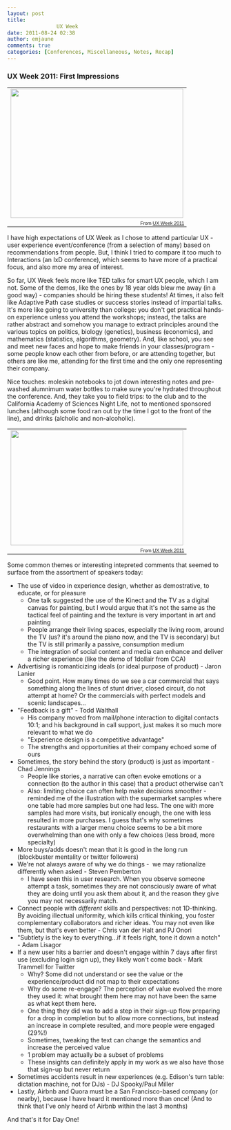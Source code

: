 ```yaml
---
layout: post
title: 
				UX Week		
date: 2011-08-24 02:38
author: emjaune
comments: true
categories: [Conferences, Miscellaneous, Notes, Recap]
---
```

<h3>UX Week 2011: First Impressions</h3>
<table style="width: auto;">
<tbody>
<tr>
<td><img src="https://lh5.googleusercontent.com/-_widuVPHtSo/TmBL8ZiDFqI/AAAAAAAAFeo/LnBc5xcWlUg/s400/IMG-20110823-00026.jpg" alt="" width="400" height="300" /></td>
</tr>
<tr>
<td style="font-family: arial,sans-serif; font-size: 11px; text-align: right;">From <a href="https://picasaweb.google.com/102749072782173716900/UXWeek2011?authuser=0&amp;feat=embedwebsite">UX Week 2011</a></td>
</tr>
</tbody>
</table>
I have high expectations of UX Week as I chose to attend particular UX - user experience event/conference (from a selection of many) based on recommendations from people. But, I think I tried to compare it too much to Interactions (an IxD conference), which seems to have more of a practical focus, and also more my area of interest.

So far, UX Week feels more like TED talks for smart UX people, which I am not. Some of the demos, like the ones by 18 year olds blew me away (in a good way) - companies should be hiring these students! At times, it also felt like Adaptive Path case studies or success stories instead of impartial talks. It's more like going to university than college: you don't get practical hands-on experience unless you attend the workshops; instead, the talks are rather abstract and somehow you manage to extract principles around the various topics on politics, biology (genetics), business (economics), and mathematics (statistics, algorithms, geometry). And, like school, you see and meet new faces and hope to make friends in your classes/program - some people know each other from before, or are attending together, but others are like me, attending for the first time and the only one representing their company.

Nice touches: moleskin notebooks to jot down interesting notes and pre-washed alumnimum water bottles to make sure you're hydrated throughout the conference. And, they take you to field trips: to the club and to the California Academy of Sciences Night Life, not to mentioned sponsored lunches (although some food ran out by the time I got to the front of the line), and drinks (alcholic and non-alcoholic).
<table style="width: auto;">
<tbody>
<tr>
<td><img src="https://lh3.googleusercontent.com/-Ve4aAkCwf3o/TmBYuSQBQ2I/AAAAAAAAFe8/HBkex5AfqXg/s400/IMG_0325.JPG" alt="" width="400" height="267" /></td>
</tr>
<tr>
<td style="font-family: arial,sans-serif; font-size: 11px; text-align: right;">From <a href="https://picasaweb.google.com/102749072782173716900/UXWeek2011?authuser=0&amp;feat=embedwebsite">UX Week 2011</a></td>
</tr>
</tbody>
</table>
Some common themes or interesting intepreted comments that seemed to surface from the assortment of speakers today:
<ul>
 	<li>The use of video in experience design, whether as demostrative, to educate, or for pleasure
<ul>
 	<li>One talk suggested the use of the Kinect and the TV as a digital canvas for painting, but I would argue that it's not the same as the tactical feel of painting and the texture is very important in art and painting</li>
 	<li>People arrange their living spaces, especially the living room, around the TV (us? it's around the piano now, and the TV is secondary) but the TV is still primarily a passive, consumption medium</li>
 	<li>The integration of social content and media can enhance and deliver a richer experience (like the demo of 1dollair from CCA)</li>
</ul>
</li>
 	<li>Advertising is romanticizing ideals (or ideal purpose of product) - Jaron Lanier
<ul>
 	<li>Good point. How many times do we see a car commercial that says something along the lines of stunt driver, closed circuit, do not attempt at home? Or the commercials with perfect models and scenic landscapes...</li>
</ul>
</li>
 	<li>"Feedback is a gift" - Todd Walthall
<ul>
 	<li>His company moved from mail/phone interaction to digital contacts 10:1; and his background in call support, just makes it so much more relevant to what we do</li>
 	<li>"Experience design is a competitive advantage"</li>
 	<li>The strengths and opportunities at their company echoed some of ours</li>
</ul>
</li>
 	<li>Sometimes, the story behind the story (product) is just as important - Chad Jennings
<ul>
 	<li>People like stories, a narrative can often evoke emotions or a connection (to the author in this case) that a product otherwise can't</li>
 	<li>Also: limiting choice can often help make decisions smoother - reminded me of the illustration with the supermarket samples where one table had more samples but one had less. The one with more samples had more visits, but ironically enough, the one with less resulted in more purchases. I guess that's why sometimes restaurants with a larger menu choice seems to be a bit more overwhelming than one with only a few choices (less broad, more specialty)</li>
</ul>
</li>
 	<li>More buys/adds doesn't mean that it is good in the long run (blockbuster mentality or twitter followers)</li>
 	<li>We're not always aware of why we do things -  we may rationalize differently when asked - Steven Pemberton
<ul>
 	<li>I have seen this in user research. When you observe someone attempt a task, sometimes they are not consciously aware of what they are doing until you ask them about it, and the reason they give you may not necessarily match.</li>
</ul>
</li>
 	<li>Connect people with <em>different</em> skills and perspectives: not 1D-thinking. By avoiding illectual uniformity, which kills critical thinking, you foster complementary collaborators and richer ideas. You may not even like them, but that's even better - Chris van der Halt and PJ Onori</li>
 	<li>"Subtlety is the key to everything...if it feels right, tone it down a notch" - Adam Lisagor</li>
 	<li>If a new user hits a barrier and doesn't engage within 7 days after first use (excluding login sign up), they likely won't come back - Mark Trammell for Twitter
<ul>
 	<li>Why? Some did not understand or see the value or the experience/product did not map to their expectations</li>
 	<li>Why do some re-engage? The perception of value evolved the more they used it: what brought them here may not have been the same as what kept them here.</li>
 	<li>One thing they did was to add a step in their sign-up flow preparing for a drop in completion but to allow more connections, but instead an increase in complete resulted, and more people were engaged (29%!)</li>
 	<li>Sometimes, tweaking the text can change the semantics and increase the perceived value</li>
 	<li>1 problem may actually be a subset of problems</li>
 	<li>These insights can definitely apply in my work as we also have those that sign-up but never return</li>
</ul>
</li>
 	<li>Sometimes accidents result in new experiences (e.g. Edison's turn table: dictation machine, not for DJs) - DJ Spooky/Paul Miller</li>
 	<li>Lastly, Airbnb and Quora must be a San Francisco-based company (or nearby), because I have heard it mentioned more than once! (And to think that I've only heard of Airbnb within the last 3 months)</li>
</ul>
And that's it for Day One!
